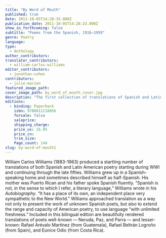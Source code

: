```yaml
---
title: "By Word of Mouth"
published: true
date: 2011-10-05T14:28:33.000Z
publication_date: 2011-10-05T14:28:33.000Z
show_in_forthcoming: false
subtitle: "Poems from the Spanish, 1916–1959"
genre: Poetry
language:
type:
  - Anthology
author_contributors:
translator_contributors:
  - william-carlos-williams
editor_contributors:
  - jonathan-cohen
contributors:
  - julio-marzan
featured_image_path:
cover_image_path: by_word_of_mouth_cover.jpg
description: "The first collection of translations of Spanish and Latin American poetry by William Carlos Williams, containing many previously unknown poems. "
editions:
  - binding: Paperback
    isbn: 9780811218856
    forsale: false
    saleprice:
    shipping_charge:
    price_us: 16.95
    price_cn:
    trim_size:
    Page_count: 144
slug: by-word-of-mouth1
---
```


William Carlos Williams (1883-1963) produced a startling number of translations of both Spanish and Latin American poetry starting during WWI and continuing through the late fifties. Williams grew up in a Spanish-speaking home and sometimes described himself as half-Spanish. His mother was Puerto Rican and his father spoke Spanish fluently. “Spanish is not, in the sense to which I refer, a literary language,” Williams wrote in his _Autobiography_. “It has a place of its own, an independent place very sympathetic to the New World.” Williams approached translation as a way not only to present the work of unknown Spanish poets, but also to extend the range and capacity of American poetry, to use language “with unlimited freshness.” Included in this bilingual edition are beautifully rendered translations of poets well-known — Neruda, Paz, and Parra — and lesser-known: Rafael Arévalo Martínez (from Guatemala), Rafael Beltrán Logroño (from Spain), and Eunice Odio (from Costa Rica).

